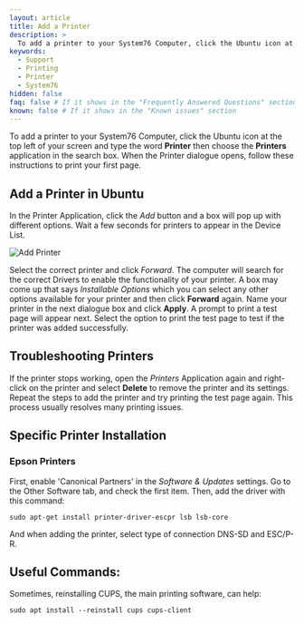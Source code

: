 ```yaml
---
layout: article
title: Add a Printer
description: >
  To add a printer to your System76 Computer, click the Ubuntu icon at the top left of your screen and type the word *Printer* then choose the *Printers* application in the search box. When the Printer dialogue opens, follow these instructions to print your first page.
keywords:
  - Support
  - Printing
  - Printer
  - System76
hidden: false
faq: false # If it shows in the "Frequently Answered Questions" section
known: false # If it shows in the "Known issues" section
---
```


  To add a printer to your System76 Computer, click the Ubuntu icon at the top left of your screen and type the word **Printer** then choose the **Printers** application in the search box. When the Printer dialogue opens, follow these instructions to print your first page.

## Add a Printer in Ubuntu

In the Printer Application, click the *Add* button and a box will pop up with different options. Wait a few seconds for printers to appear in the Device List.

![Add Printer]({{site.baseurl}}/images//add-a-printer/selectcorrectprinter.png)

Select the correct printer and click *Forward*. The computer will search for the correct Drivers to enable the functionality of your printer. A box may come up that says *Installable Options* which you can select any other options available for your printer and then click **Forward** again. Name your printer in the next dialogue box and click **Apply**. A prompt to print a test page will appear next. Select the option to print the test page to test if the printer was added successfully.

## Troubleshooting Printers

If the printer stops working, open the *Printers* Application again and right-click on the printer and select **Delete** to remove the printer and its settings. Repeat the steps to add the printer and try printing the test page again. This process usually resolves many printing issues.

## Specific Printer Installation

### Epson Printers

First, enable 'Canonical Partners' in the *Software & Updates* settings.  Go to the Other Software tab, and check the first item.  Then, add the driver with this command:

`sudo apt-get install printer-driver-escpr lsb lsb-core`

And when adding the printer, select type of connection DNS-SD and ESC/P-R.

## Useful Commands:

Sometimes, reinstalling CUPS, the main printing software, can help:

`sudo apt install --reinstall cups cups-client`
